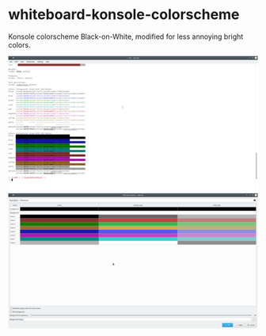 # whiteboard-konsole-colorscheme
Konsole colorscheme Black-on-White, modified for less annoying bright colors.

![](screenshot1.png)
![](screenshot2.png)
